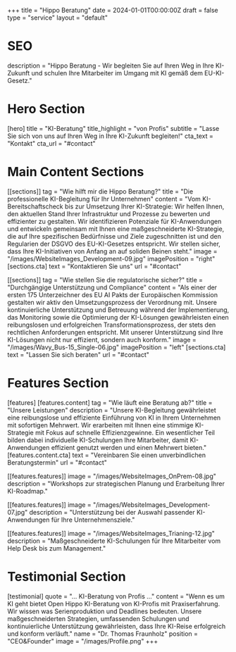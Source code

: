 +++
title = "Hippo Beratung"
date = 2024-01-01T00:00:00Z
draft = false
type = "service"
layout = "default"

# SEO
description = "Hippo Beratung - Wir begleiten Sie auf Ihren Weg in Ihre KI-Zukunft und schulen Ihre Mitarbeiter im Umgang mit KI gemäß dem EU-KI-Gesetz."

# Hero Section
[hero]
title = "KI-Beratung"
title_highlight = "von Profis"
subtitle = "Lasse Sie sich von uns auf Ihren Weg in Ihre KI-Zukunft begleiten!"
cta_text = "Kontakt"
cta_url = "#contact"

# Main Content Sections
[[sections]]
tag = "Wie hilft mir die Hippo Beratung?"
title = "Die professionelle KI-Begleitung für Ihr Unternehmen"
content = "Vom KI-Bereitschaftscheck bis zur Umsetzung Ihrer KI-Strategie: Wir helfen Ihnen, den aktuellen Stand Ihrer Infrastruktur und Prozesse zu bewerten und effizienter zu gestalten. Wir identifizieren Potenziale für KI-Anwendungen und entwickeln gemeinsam mit Ihnen eine maßgeschneiderte KI-Strategie, die auf Ihre spezifischen Bedürfnisse und Ziele zugeschnitten ist und den Regularien der DSGVO des EU-KI-Gesetzes entspricht. Wir stellen sicher, dass Ihre KI-Initiativen von Anfang an auf soliden Beinen steht."
image = "/images/WebsiteImages_Development-09.jpg"
imagePosition = "right"
[sections.cta]
text = "Kontaktieren Sie uns"
url = "#contact"

[[sections]]
tag = "Wie stellen Sie die regulatorische sicher?"
title = "Durchgängige Unterstützung und Compliance"
content = "Als einer der ersten 175 Unterzeichner des EU AI Pakts der Europäischen Kommission gestalten wir aktiv den Umsetzungsprozess der Verordnung mit. Unsere kontinuierliche Unterstützung und Betreuung während der Implementierung, das Monitoring sowie die Optimierung der KI-Lösungen gewährleisten einen reibungslosen und erfolgreichen Transformationsprozess, der stets den rechtlichen Anforderungen entspricht. Mit unserer Unterstützung sind Ihre KI-Lösungen nicht nur effizient, sondern auch konform."
image = "/images/Wavy_Bus-15_Single-06.jpg"
imagePosition = "left"
[sections.cta]
text = "Lassen Sie sich beraten"
url = "#contact"

# Features Section
[features]
[features.content]
tag = "Wie läuft eine Beratung ab?"
title = "Unsere Leistungen"
description = "Unsere KI-Begleitung gewährleistet eine reibungslose und effiziente Einführung von KI in Ihrem Unternehmen mit sofortigen Mehrwert. Wir erarbeiten mit Ihnen eine stimmige KI-Strategie mit Fokus auf schnelle Effizienzgewinne. Ein wesentlicher Teil bilden dabei individuelle KI-Schulungen Ihre Mitarbeiter, damit KI-Anwendungen effizient genutzt werden und einen Mehrwert bieten."
[features.content.cta]
text = "Vereinbaren Sie einen unverbindlichen Beratungstermin"
url = "#contact"

[[features.features]]
image = "/images/WebsiteImages_OnPrem-08.jpg"
description = "Workshops zur strategischen Planung und Erarbeitung Ihrer KI-Roadmap."

[[features.features]]
image = "/images/WebsiteImages_Development-07.jpg"
description = "Unterstützung bei der Auswahl passender KI-Anwendungen für Ihre Unternehmensziele."

[[features.features]]
image = "/images/WebsiteImages_Trianing-12.jpg"
description = "Maßgeschneiderte KI-Schulungen für Ihre Mitarbeiter vom Help Desk bis zum Management."

# Testimonial Section
[testimonial]
quote = "... KI-Beratung von Profis ..."
content = "Wenn es um KI geht bietet Open Hippo KI-Beratung von KI-Profis mit Praxiserfahrung. Wir wissen was Serienproduktion und Deadlines bedeuten. Unsere maßgeschneiderten Strategien, umfassenden Schulungen und kontinuierliche Unterstützung gewährleisten, dass Ihre KI-Reise erfolgreich und konform verläuft."
name = "Dr. Thomas Fraunholz"
position = "CEO&Founder"
image = "/images/Profile.png"
+++
